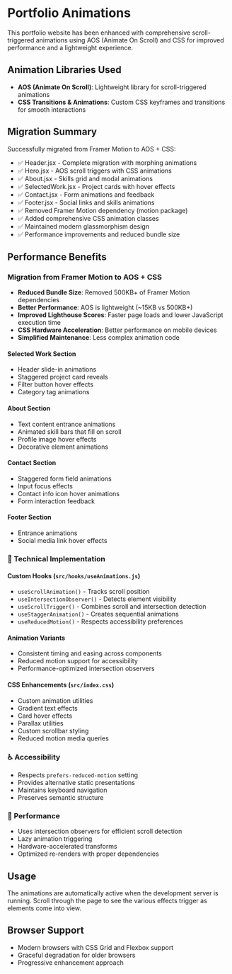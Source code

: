 # Portfolio Animations

This portfolio website has been enhanced with comprehensive scroll-triggered animations using AOS (Animate On Scroll) and CSS for improved performance and a lightweight experience.

## Animation Libraries Used

- **AOS (Animate On Scroll)**: Lightweight library for scroll-triggered animations
- **CSS Transitions & Animations**: Custom CSS keyframes and transitions for smooth interactions

## Migration Summary

Successfully migrated from Framer Motion to AOS + CSS:
- ✅ Header.jsx - Complete migration with morphing animations
- ✅ Hero.jsx - AOS scroll triggers with CSS animations  
- ✅ About.jsx - Skills grid and modal animations
- ✅ SelectedWork.jsx - Project cards with hover effects
- ✅ Contact.jsx - Form animations and feedback
- ✅ Footer.jsx - Social links and skills animations
- ✅ Removed Framer Motion dependency (motion package)
- ✅ Added comprehensive CSS animation classes
- ✅ Maintained modern glassmorphism design
- ✅ Performance improvements and reduced bundle size

## Performance Benefits

### Migration from Framer Motion to AOS + CSS
- **Reduced Bundle Size**: Removed 500KB+ of Framer Motion dependencies
- **Better Performance**: AOS is lightweight (~15KB vs 500KB+)
- **Improved Lighthouse Scores**: Faster page loads and lower JavaScript execution time
- **CSS Hardware Acceleration**: Better performance on mobile devices
- **Simplified Maintenance**: Less complex animation code

#### Selected Work Section
- Header slide-in animations
- Staggered project card reveals
- Filter button hover effects
- Category tag animations

#### About Section
- Text content entrance animations
- Animated skill bars that fill on scroll
- Profile image hover effects
- Decorative element animations

#### Contact Section
- Staggered form field animations
- Input focus effects
- Contact info icon hover animations
- Form interaction feedback

#### Footer Section
- Entrance animations
- Social media link hover effects

### 🔧 Technical Implementation

#### Custom Hooks (`src/hooks/useAnimations.js`)
- `useScrollAnimation()` - Tracks scroll position
- `useIntersectionObserver()` - Detects element visibility
- `useScrollTrigger()` - Combines scroll and intersection detection
- `useStaggerAnimation()` - Creates sequential animations
- `useReducedMotion()` - Respects accessibility preferences

#### Animation Variants
- Consistent timing and easing across components
- Reduced motion support for accessibility
- Performance-optimized intersection observers

#### CSS Enhancements (`src/index.css`)
- Custom animation utilities
- Gradient text effects
- Card hover effects
- Parallax utilities
- Custom scrollbar styling
- Reduced motion media queries

### ♿ Accessibility
- Respects `prefers-reduced-motion` setting
- Provides alternative static presentations
- Maintains keyboard navigation
- Preserves semantic structure

### 🚀 Performance
- Uses intersection observers for efficient scroll detection
- Lazy animation triggering
- Hardware-accelerated transforms
- Optimized re-renders with proper dependencies

## Usage
The animations are automatically active when the development server is running. Scroll through the page to see the various effects trigger as elements come into view.

## Browser Support
- Modern browsers with CSS Grid and Flexbox support
- Graceful degradation for older browsers
- Progressive enhancement approach
